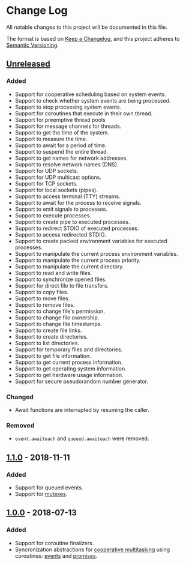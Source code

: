 # Change Log

All notable changes to this project will be documented in this file.

The format is based on [Keep a Changelog](https://keepachangelog.com/en/1.0.0/),
and this project adheres to [Semantic Versioning](https://semver.org/spec/v2.0.0.html).

## [Unreleased]

### Added

- Support for cooperative scheduling based on system events.
- Support to check whether system events are being processed.
- Support to stop processing system events.
- Support for coroutines that execute in their own thread.
- Support for preemptive thread pools
- Support for message channels for threads.
- Support to get the time of the system.
- Support to measure the time.
- Support to await for a period of time.
- Support to suspend the entire thread.
- Support to get names for network addresses.
- Support to resolve network names (DNS).
- Support for UDP sockets.
- Support for UDP multicast options.
- Support for TCP sockets.
- Support for local sockets (pipes).
- Support to access terminal (TTY) streams.
- Support to await for the process to receive signals.
- Support to emit signals to processes.
- Support to execute processes.
- Support to create pipe to executed processes.
- Support to redirect STDIO of executed processes.
- Support to access redirected STDIO.
- Support to create packed environment variables for executed processes.
- Support to manipulate the current process environment variables.
- Support to manipulate the current process priority.
- Support to manipulate the current directory.
- Support to read and write files.
- Support to synchronize opened files.
- Support for direct file to file transfers.
- Support to copy files.
- Support to move files.
- Support to remove files.
- Support to change file's permission.
- Support to change file ownership.
- Support to change file timestamps.
- Support to create file links.
- Support to create directories.
- Support to list directories.
- Support for temporary files and directories.
- Support to get file information.
- Support to get current process information.
- Support to get operating system information.
- Support to get hardware usage information.
- Support for secure pseudorandom number generator.

### Changed

- Await functions are interrupted by resuming the caller.

### Removed

- `event.awaiteach` and `queued.awaiteach` were removed.

## [1.1.0] - 2018-11-11

### Added

- Support for queued events.
- Support for [mutexes](https://en.wikipedia.org/wiki/Mutex).

## [1.0.0] - 2018-07-13

### Added

- Support for coroutine finalizers.
- Syncronization abstractions for [cooperative multitasking](https://en.wikipedia.org/wiki/Cooperative_multitasking) using coroutines: [events](https://en.wikipedia.org/wiki/Async/await) and [promises](https://en.wikipedia.org/wiki/Futures_and_promises).


[unreleased]: https://github.com/renatomaia/coutil/compare/v1.1.0...HEAD
[1.1.0]: https://github.com/renatomaia/coutil/compare/v1.0.0...v1.1.0
[1.0.0]: https://github.com/renatomaia/coutil/releases/tag/v1.0.0